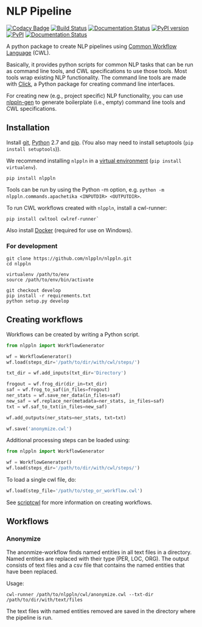 # NLP Pipeline

[![Codacy Badge](https://api.codacy.com/project/badge/Grade/24cd15fe1d9e4a51ab4be8c247e95c47)](https://www.codacy.com/app/jvdzwaan/nlppln?utm_source=github.com&amp;utm_medium=referral&amp;utm_content=nlppln/nlppln&amp;utm_campaign=Badge_Grade)
[![Build Status](https://travis-ci.org/nlppln/nlppln.svg?branch=tests)](https://travis-ci.org/nlppln/nlppln)
[![Documentation Status](https://readthedocs.org/projects/nlppln/badge/?version=latest)](http://nlppln.readthedocs.io/en/latest/?badge=latest)
[![PyPI version](https://badge.fury.io/py/nlppln.svg)](https://badge.fury.io/py/nlppln)
[![PyPI](https://img.shields.io/pypi/pyversions/nlppln.svg)](https://pypi.python.org/pypi/nlppln)
[![Documentation Status](http://readthedocs.org/projects/nlppln/badge/?version=latest)](http://nlppln.readthedocs.io/en/latest/?badge=latest)

A python package to create NLP pipelines using [Common Workflow Language](http://www.commonwl.org/) (CWL).

Basically, it provides python scripts for common NLP tasks that can be run as
command line tools, and CWL specifications to use those tools. Most tools
wrap existing NLP functionality.
The command line tools are made with [Click](http://click.pocoo.org), a Python
package for creating command line interfaces.

For creating new (e.g., project specific) NLP functionality, you can use [nlppln-gen](https://github.com/nlppln/nlppln-gen)
to generate boilerplate (i.e., empty) command line tools and CWL specifications.

## Installation

Install [git](https://git-scm.com/book/en/v2/Getting-Started-Installing-Git),
[Python](https://www.python.org/downloads/) 2.7 and [pip](https://pip.pypa.io/en/stable/installing/). (You also may need to install
  setuptools (`pip install setuptools`)).

We recommend installing `nlppln` in a
[virtual environment](https://virtualenv.pypa.io/en/stable/) (`pip install virtualenv`).

```
pip install nlppln
```

Tools can be run by using the Python -m option, e.g. `python -m nlppln.commands.apachetika <INPUTDIR> <OUTPUTDIR>`.

To run CWL workflows created with `nlppln`, install a cwl-runner:
```
pip install cwltool cwlref-runner`
```

Also install [Docker](https://docs.docker.com/engine/installation/) (required for use on Windows).

### For development

```
git clone https://github.com/nlppln/nlppln.git
cd nlppln

virtualenv /path/to/env
source /path/to/env/bin/activate

git checkout develop
pip install -r requirements.txt
python setup.py develop
```
## Creating workflows

Workflows can be created by writing a Python script.

```python
from nlppln import WorkflowGenerator

wf = WorkflowGenerator()
wf.load(steps_dir='/path/to/dir/with/cwl/steps/')

txt_dir = wf.add_inputs(txt_dir='Directory')

frogout = wf.frog_dir(dir_in=txt_dir)
saf = wf.frog_to_saf(in_files=frogout)
ner_stats = wf.save_ner_data(in_files=saf)
new_saf = wf.replace_ner(metadata=ner_stats, in_files=saf)
txt = wf.saf_to_txt(in_files=new_saf)

wf.add_outputs(ner_stats=ner_stats, txt=txt)

wf.save('anonymize.cwl')
```

Additional processing steps can be loaded using:

```python
from nlppln import WorkflowGenerator

wf = WorkflowGenerator()
wf.load(steps_dir='/path/to/dir/with/cwl/steps/')
```

To load a single cwl file, do:
```python
wf.load(step_file='/path/to/step_or_workflow.cwl')
```

See [scriptcwl](https://github.com/NLeSC/scriptcwl) for more information on creating
workflows.

## Workflows

### Anonymize

The anonmize-workflow finds named entities in all text files in a directory. Named entities
are replaced with their type (PER, LOC, ORG). The output consists of text files and a csv file that contains the named entities that have been replaced.

Usage:
```
cwl-runner /path/to/nlppln/cwl/anonymize.cwl --txt-dir /path/to/dir/with/text/files
```
The text files with named entities removed are saved in the directory where the pipeline is run.
